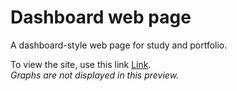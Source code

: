 # Dashboard web page
A dashboard-style web page for study and portfolio.

To view the site, use this link [Link](https://htmlpreview.github.io/?https://github.com/Caiiqef/dashboardhtml/blob/main/index.html).<br>
*Graphs are not displayed in this preview.*
